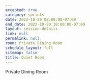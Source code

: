 ```yaml
---
accepted: true
category: sprints
date: 2022-10-20 08:00:00-07:00
end_date: 2022-10-20 18:00:00-07:00
layout: session-details
link: null
permalink: null
room: Private Dining Room
schedule_layout: full
sitemap: false
title: Quiet Room
---
```


Private Dining Room
